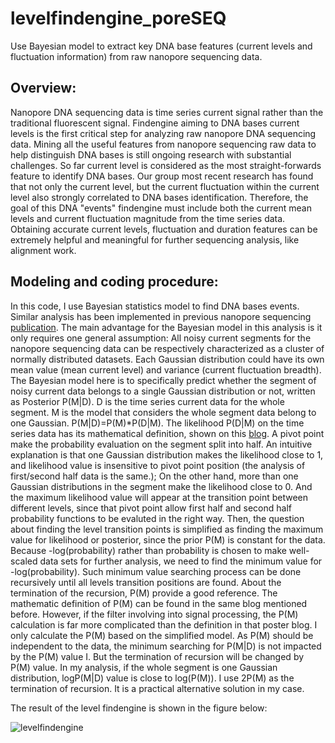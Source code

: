 # levelfindengine_poreSEQ
Use Bayesian model to extract key DNA base features (current levels and fluctuation information) from raw nanopore sequencing data.

## Overview:

Nanopore DNA sequencing data is time series current signal rather than the traditional fluorescent signal. Findengine aiming to DNA bases current levels is the first critical step for analyzing raw nanopore DNA sequencing data. Mining all the useful features from nanopore sequencing raw data to help distinguish DNA bases is still ongoing research with substantial challenges. So far current level is considered as the most straight-forwards feature to identify DNA bases. Our group most recent research has found that not only the current level, but the current fluctuation within the current level also strongly correlated to DNA bases identification. Therefore, the goal of this DNA "events" findengine must include both the current mean levels and current fluctuation magnitude from the time series data. Obtaining accurate current levels, fluctuation and duration features can be extremely helpful and meaningful for further sequencing analysis, like alignment work.


## Modeling and coding procedure:

In this code, I use Bayesian statistics model to find DNA bases events. Similar analysis has been implemented in previous nanopore sequencing [publication](http://www.nature.com/nbt/journal/v32/n8/full/nbt.2950.html). The main advantage for the Bayesian model in this analysis is it only requires one general assumption: All noisy current segments for the nanopore sequencing data can be respectively characterized as a cluster of normally distributed datasets. Each Gaussian distribution could have its own mean value (mean current level) and variance (current fluctuation breadth). The Bayesian model here is to specifically predict whether the segment of noisy current data belongs to a single Gaussian distribution or not, written as Posterior P(M|D). D is the time series current data for the whole segment. M is the model that considers the whole segment data belong to one Gaussian. P(M|D)=P(M)*P(D|M). The likelihood P(D|M) on the time series data has its mathematical definition, shown on this [blog](https://gasstationwithoutpumps.wordpress.com/2014/06/17/segmenting-noisy-signals-revisited/). A pivot point make the probability evaluation on the segment split into half. An intuitive explanation is that one Gaussian distribution makes the likelihood close to 1, and likelihood value is insensitive to pivot point position (the analysis of first/second half data is the same.); On the other hand, more than one Gaussian distributions in the segment make the likelihood close to 0. And the maximum likelihood value will appear at the transition point between different levels, since that pivot point allow first half and second half probability functions to be evaluted in the right way. Then, the question about finding the level transition points is simplified as finding the maximum value for likelihood or posterior, since the prior P(M) is constant for the data. Because -log(probability) rather than probability is chosen to make well-scaled data sets for further analysis, we need to find the minimum value for -log(probability). Such minimum value searching process can be done recursively until all levels transition positions are found. About the termination of the recursion, P(M) provide a good reference. The mathematic definition of P(M) can be found in the same blog mentioned before. However, if the filter involving into signal processing, the P(M) calculation is far more complicated than the definition in that poster blog. I only calculate the P(M) based on the simplified model. As P(M) should be independent to the data, the minimum searching for P(M|D) is not impacted by the P(M) value I. But the termination of recursion will be changed by P(M) value. In my analysis, if the whole segment is one Gaussian distribution, logP(M|D) value is close to log(P(M)). I use 2P(M) as the termination of recursion. It is a practical alternative solution in my case.

The result of the level findengine is shown in the figure below:

![levelfindengine](https://cloud.githubusercontent.com/assets/19654472/23100156/a992799c-f647-11e6-87f5-9cce675d8e6c.png)
